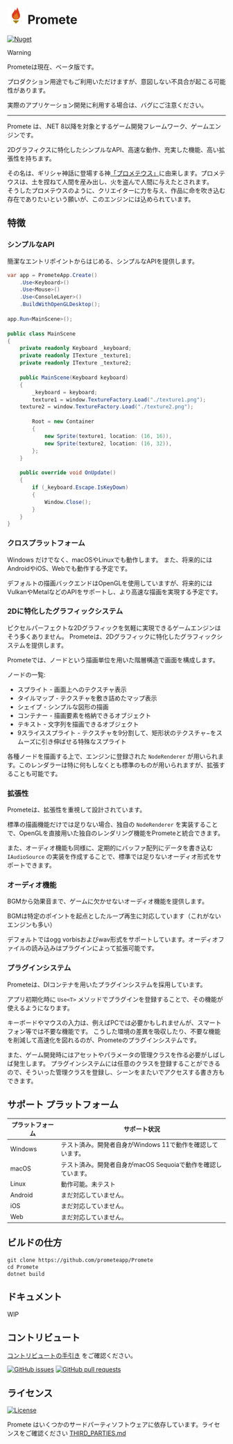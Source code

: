 # <img height="40" src="https://raw.githubusercontent.com/prometeapp/Promete/master/assets/logo.png" /> Promete

[![Nuget](https://img.shields.io/nuget/vpre/Promete.svg?style=for-the-badge)](https://www.nuget.org/packages/Promete/)

> [!WARNING]
> Prometeは現在、ベータ版です。
> 
> プロダクション用途でもご利用いただけますが、意図しない不具合が起こる可能性があります。
>
> 実際のアプリケーション開発に利用する場合は、バグにご注意ください。

---

Promete は、.NET 8以降を対象とするゲーム開発フレームワーク、ゲームエンジンです。

2Dグラフィクスに特化したシンプルなAPI、高速な動作、充実した機能、高い拡張性を持ちます。

その名は、ギリシャ神話に登場する神[「プロメテウス」](https://ja.wikipedia.org/wiki/%E3%83%97%E3%83%AD%E3%83%A1%E3%83%BC%E3%83%86%E3%82%A6%E3%82%B9)に由来します。プロメテウスは、土を捏ねて人間を産み出し、火を盗んで人間に与えたとされます。<br/>
そうしたプロメテウスのように、クリエイターに力を与え、作品に命を吹き込む存在でありたいという願いが、このエンジンには込められています。


## 特徴

### シンプルなAPI

簡潔なエントリポイントからはじめる、シンプルなAPIを提供します。

```csharp
var app = PrometeApp.Create()
	.Use<Keyboard>()
	.Use<Mouse>()
	.Use<ConsoleLayer>()
	.BuildWithOpenGLDesktop();

app.Run<MainScene>();

public class MainScene
{
	private readonly Keyboard _keyboard;
	private readonly ITexture _texture1;
	private readonly ITexture _texture2;

	public MainScene(Keyboard keyboard)
	{
		_keyboard = keyboard;
		texture1 = window.TextureFactory.Load("./texture1.png");
	texture2 = window.TextureFactory.Load("./texture2.png");

		Root = new Container
		{
			new Sprite(texture1, location: (16, 16)),
			new Sprite(texture2, location: (16, 32)),
		};
	}

	public override void OnUpdate()
	{
		if (_keyboard.Escape.IsKeyDown)
		{
			Window.Close();
		}
	}
}
```

### クロスプラットフォーム

Windows だけでなく、macOSやLinuxでも動作します。 また、将来的にはAndroidやiOS、Webでも動作する予定です。

デフォルトの描画バックエンドはOpenGLを使用していますが、将来的にはVulkanやMetalなどのAPIをサポートし、より高速な描画を実現する予定です。

### 2Dに特化したグラフィックシステム

ピクセルパーフェクトな2Dグラフィックを気軽に実現できるゲームエンジンはそう多くありません。 Prometeは、2Dグラフィックに特化したグラフィックシステムを提供します。

Prometeでは、ノードという描画単位を用いた階層構造で画面を構成します。

ノードの一覧:

- スプライト - 画面上へのテクスチャ表示
- タイルマップ - テクスチャを敷き詰めたマップ表示
- シェイプ - シンプルな図形の描画
- コンテナー - 描画要素を格納できるオブジェクト
- テキスト - 文字列を描画できるオブジェクト
- 9スライススプライト - テクスチャを9分割して、矩形状のテクスチャ−をスムーズに引き伸ばせる特殊なスプライト

各種ノードを描画する上で、エンジンに登録された `NodeRenderer` が用いられます。このレンダラーは特に何もしなくとも標準のものが用いられますが、拡張することも可能です。

### 拡張性

Prometeは、拡張性を重視して設計されています。

標準の描画機能だけでは足りない場合、独自の `NodeRenderer` を実装することで、OpenGLを直接用いた独自のレンダリング機能をPrometeと統合できます。

また、オーディオ機能も同様に、定期的にバッファ配列にデータを書き込む `IAudioSource` の実装を作成することで、標準では足りないオーディオ形式をサポートできます。

### オーディオ機能

BGMから効果音まで、ゲームに欠かせないオーディオ機能を提供します。

BGMは特定のポイントを起点としたループ再生に対応しています（これがないエンジンも多い）

デフォルトではogg vorbisおよびwav形式をサポートしています。オーディオファイルの読み込みはプラグインによって拡張可能です。

### プラグインシステム

Prometeは、DIコンテナを用いたプラグインシステムを採用しています。

アプリ初期化時に `Use<T>` メソッドでプラグインを登録することで、その機能が使えるようになります。

キーボードやマウスの入力は、例えばPCでは必要かもしれませんが、スマートフォン等では不要な機能です。
こうした環境の差異を吸収したり、不要な機能を削減して高速化を図れるのが、Prometeのプラグインシステムです。

また、ゲーム開発時にはアセットやパラメータの管理クラスを作る必要がしばしば発生します。
プラグインシステムには任意のクラスを登録することができるので、そういった管理クラスを登録し、シーンをまたいでアクセスする書き方もできます。

## サポート プラットフォーム

| プラットフォーム | サポート状況								|
|----------|---------------------------------------|
| Windows  | テスト済み。開発者自身がWindows 11で動作を確認しています。	|
| macOS	| テスト済み。開発者自身がmacOS Sequoiaで動作を確認しています。 |
| Linux	| 動作可能。未テスト							 |
| Android  | まだ対応していません。						   |
| iOS	  | まだ対応していません。						   |
| Web	  | まだ対応していません。						   |

## ビルドの仕方

```shell
git clone https://github.com/prometeapp/Promete
cd Promete
dotnet build
```

## ドキュメント

WIP

## コントリビュート

[コントリビュートの手引き](CONTRIBUTING-ja.md) をご確認ください。

[![GitHub issues](https://img.shields.io/github/issues/ebiselutica/promete.svg?style=for-the-badge)][issues]
[![GitHub pull requests](https://img.shields.io/github/issues-pr/ebiselutica/promete.svg?style=for-the-badge)][pulls]

## ライセンス

[![License](https://img.shields.io/github/license/ebiselutica/promete.svg?style=for-the-badge)](LICENSE)

Promete はいくつかのサードパーティソフトウェアに依存しています。ライセンスをご確認ください [THIRD_PARTIES.md](THIRD_PARTIES.md)

[ci]: https://ci.appveyor.com/project/EbiseLutica/Promete
[issues]: //github.com/EbiseLutica/Promete/issues
[pulls]: //github.com/EbiseLutica/Promete/pulls
[releases]: //github.com/EbiseLutica/Promete/releases

